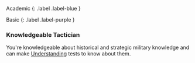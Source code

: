 Academic
{: .label .label-blue }

Basic
{: .label .label-purple }

### Knowledgeable Tactician

You're knowledgeable about historical and strategic military knowledge and can make [Understanding](Game/Core/intelligence#Understanding) tests to know about them.
